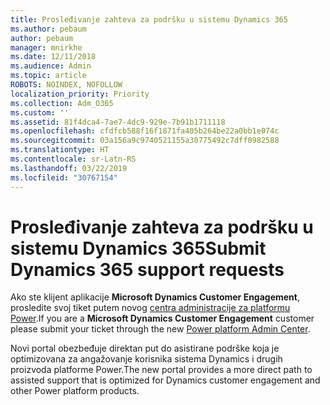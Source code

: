 ```yaml
---
title: Prosleđivanje zahteva za podršku u sistemu Dynamics 365
ms.author: pebaum
author: pebaum
manager: mnirkhe
ms.date: 12/11/2018
ms.audience: Admin
ms.topic: article
ROBOTS: NOINDEX, NOFOLLOW
localization_priority: Priority
ms.collection: Adm_O365
ms.custom: ''
ms.assetid: 81f4dca4-7ae7-4dc9-929e-7b91b1711118
ms.openlocfilehash: cfdfcb588f16f1871fa405b264be22a0bb1e074c
ms.sourcegitcommit: 03a156a9c9740521155a30775492c7dff0982588
ms.translationtype: HT
ms.contentlocale: sr-Latn-RS
ms.lasthandoff: 03/22/2019
ms.locfileid: "30767154"
---
```

# <a name="submit-dynamics-365-support-requests"></a><span data-ttu-id="4d276-102">Prosleđivanje zahteva za podršku u sistemu Dynamics 365</span><span class="sxs-lookup"><span data-stu-id="4d276-102">Submit Dynamics 365 support requests</span></span>

<span data-ttu-id="4d276-103">Ako ste klijent aplikacije **Microsoft Dynamics Customer Engagement**, prosledite svoj tiket putem novog [centra administracije za platformu Power](https://admin.powerplatform.microsoft.com/?ref=officemodern).</span><span class="sxs-lookup"><span data-stu-id="4d276-103">If you are a **Microsoft Dynamics Customer Engagement** customer please submit your ticket through the new [Power platform Admin Center](https://admin.powerplatform.microsoft.com/?ref=officemodern).</span></span>
  
<span data-ttu-id="4d276-104">Novi portal obezbeđuje direktan put do asistirane podrške koja je optimizovana za angažovanje korisnika sistema Dynamics i drugih proizvoda platforme Power.</span><span class="sxs-lookup"><span data-stu-id="4d276-104">The new portal provides a more direct path to assisted support that is optimized for Dynamics customer engagement and other Power platform products.</span></span>
  

